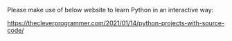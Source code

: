 

Please make use of below website to learn Python in an interactive way:

https://thecleverprogrammer.com/2021/01/14/python-projects-with-source-code/
